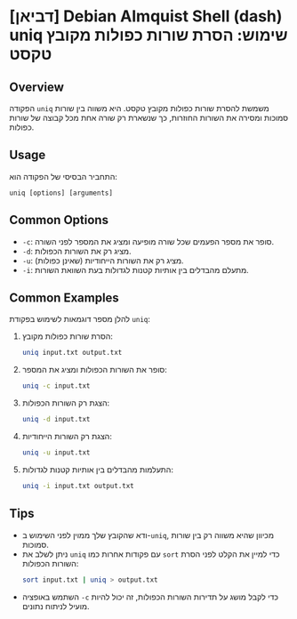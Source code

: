 # [דביאן] Debian Almquist Shell (dash) uniq שימוש: הסרת שורות כפולות מקובץ טקסט

## Overview
הפקודה `uniq` משמשת להסרת שורות כפולות מקובץ טקסט. היא משווה בין שורות סמוכות ומסירה את השורות החוזרות, כך שנשארת רק שורה אחת מכל קבוצה של שורות כפולות.

## Usage
התחביר הבסיסי של הפקודה הוא:

```
uniq [options] [arguments]
```

## Common Options
- `-c`: סופר את מספר הפעמים שכל שורה מופיעה ומציג את המספר לפני השורה.
- `-d`: מציג רק את השורות הכפולות.
- `-u`: מציג רק את השורות הייחודיות (שאינן כפולות).
- `-i`: מתעלם מהבדלים בין אותיות קטנות לגדולות בעת השוואת השורות.

## Common Examples
להלן מספר דוגמאות לשימוש בפקודת `uniq`:

1. הסרת שורות כפולות מקובץ:
   ```bash
   uniq input.txt output.txt
   ```

2. סופר את השורות הכפולות ומציג את המספר:
   ```bash
   uniq -c input.txt
   ```

3. הצגת רק השורות הכפולות:
   ```bash
   uniq -d input.txt
   ```

4. הצגת רק השורות הייחודיות:
   ```bash
   uniq -u input.txt
   ```

5. התעלמות מהבדלים בין אותיות קטנות לגדולות:
   ```bash
   uniq -i input.txt output.txt
   ```

## Tips
- ודא שהקובץ שלך ממוין לפני השימוש ב-`uniq`, מכיוון שהיא משווה רק בין שורות סמוכות.
- ניתן לשלב את `uniq` עם פקודות אחרות כמו `sort` כדי למיין את הקלט לפני הסרת השורות הכפולות:
  ```bash
  sort input.txt | uniq > output.txt
  ```
- השתמש באופציה `-c` כדי לקבל מושג על תדירות השורות הכפולות, זה יכול להיות מועיל לניתוח נתונים.